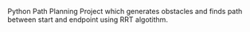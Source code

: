 Python Path Planning Project which generates obstacles and finds path between start and endpoint using RRT algotithm.
